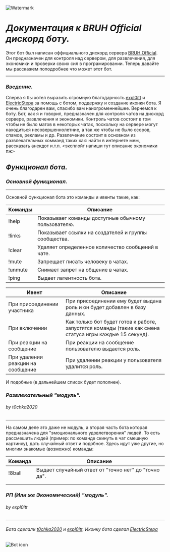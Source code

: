 ![Watermark](https://i.ibb.co/YhWgJHy/1.jpg)
# _**Документация к BRUH Official дискорд боту.**_

Этот бот был написан оффициального дискорд сервера [BRUH Official](https://discord.gg/G9dXbX6). Он предназначен для контроля над сервером, для развлечения, для экономики и проверки своих сил в програмировании. Теперь давайте мы расскажем поподробнее что может этот бот.

---
### _**Введение.**_

Сперва я бы хотел выразить огромную благодарность [expl0itt]() и [ElectricStepa](https://twitter.com/electricstepagd) за помощь с ботом, поддержку и создание иконки бота. Я очень благодарен вам, спасибо вам наиогроменнейшее. Вернемся к боту. Бот, как я и говорил, предназначен для контроля чатов на дискорд сервере, развлечения и экономики. Контроль чатов состоит в том чтобы не было матов в некоторых чатах, поскольку на сервере могут находиться несовершеннолетние, а так же чтобы не было ссоров, спамов, рекламы и др. Развлечение состоит в основном из развлекательных комманд таких как: найти в интернете мем, рассказать анекдот и.т.п. <эксплойт напиши тут описание экономики пж>

## _**Функционал бота.**_
### _**Основной функционал.**_

---
Основной функционал бота это команды и ивенты такие, как:

| Команды | Описание |
| ------| ------ |
| !help | Показывает команды доступные обычному пользователю. |
| !links | Показывает ссылки на создателей и группы сообщества. |
| !clear <amount> | Удаляет определенное количество сообщений в чате. |
| !mute <user> | Запрещает писать человеку в чатах. |
| !unmute <user> | Снимает запрет на общение в чатах. |
| !ping | Выдает латентность бота. |

| Ивент | Описание |
| ------ | ------ |
| При присоединении участника | При присоединении ему будет выдана роль и он будет добавлен в базу данных. |
| При включении | Как только бот будет готов к работе, запустятся команды (такие как смена статуса игры каждые 15 секунд). |
| При реакции на сообщение | При реакции на сообщение пользователю выдается роль. |
| При удалении реакции на сообщение | При удалении реакции у пользователя удалится роль. |

И подобные (в дальнейшем список будет пополнен).

### _**Развлекательный "модуль".**_
###### _*by t0chka2020*_

---
На самом деле это даже не модуль, а вторая часть бота которая предназначена для "эмоционального удовлетворения" людей. То есть рассмешить людей (пример: по команде скинуть в чат смешную картинку), дать случайный ответ и подобное. Здесь идут уже другие, но многим знакомые (возможно) команды:

| Команда | Описание |
| ------ | ------ |
|!8ball| Выдает случайный ответ от "точно нет" до "точно да". |
|  |  |
|  |  |

### _**РП (Или же Экономический) "модуль".**_
###### _*by expl0itt*_

---
###### _Бота сделали [t0chka2020](https://twitter.com/t0chka2020) и [expl0itt](). Иконку бота сделал [ElectricStepa](https://twitter.com/electricstepagd)_
![Bot icon](https://i.ibb.co/ZJWZDhK/68747470733a2f2f63646e2e646973636f72646170702e636f6d2f6174746163686d656e74732f3732383936313737383736.png)
